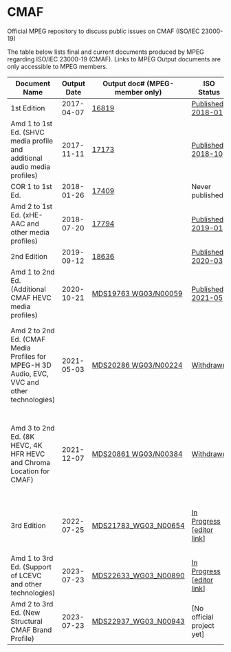 # CMAF
Official MPEG repository to discuss public issues on CMAF (ISO/IEC 23000-19)

The table below lists final and current documents produced by MPEG regarding ISO/IEC 23000-19 (CMAF). Links to MPEG Output documents are only accessible to MPEG members.

| Document Name | Output Date | Output doc# (MPEG-member only) | ISO Status | Comments |
| ----- | ----- | ----- | ----- | ----- | 
| 1st Edition | 2017-04-07 | [16819](https://dms.mpeg.expert/doc_end_user/documents/118_Hobart/wg11/w16819.zip) | [Published 2018-01](https://www.iso.org/standard/71975.html) | |
| Amd 1 to 1st Ed. (SHVC media profile and additional audio media profiles) | 2017-11-11 | [17173](https://dms.mpeg.expert/doc_end_user/documents/120_Macau/wg11/w17173-v2-w17173.zip) | [Published 2018-10](https://www.iso.org/standard/73307.html) | |
| COR 1 to 1st Ed. | 2018-01-26 | [17409](https://dms.mpeg.expert/doc_end_user/documents/121_Gwangju/wg11/w17409.zip) | Never published | Integrated in ??? |
| Amd 2 to 1st Ed. (xHE-AAC and other media profiles) | 2018-07-20 | [17794](https://dms.mpeg.expert/doc_end_user/documents/123_Ljubljana/wg11/w17794.zip) | [Published 2019-01](https://www.iso.org/standard/74442.html) | |
| 2nd Edition | 2019-09-12 | [18636](https://dms.mpeg.expert/doc_end_user/documents/127_Gothenburg/wg11/w18636-v4-w18636.zip) | [Published 2020-03](https://www.iso.org/standard/79106.html) | |
| Amd 1 to 2nd Ed. (Additional CMAF HEVC media profiles) | 2020-10-21 | [MDS19763 WG03/N00059](https://dms.mpeg.expert/doc_end_user/documents/132_OnLine/wg11/MDS19763_WG03_N00059.zip) | [Published 2021-05](https://www.iso.org/standard/80756.html) | |
| Amd 2 to 2nd Ed. (CMAF Media Profiles for MPEG-H 3D Audio, EVC, VVC and other technologies) | 2021-05-03 | [MDS20286 WG03/N00224](https://dms.mpeg.expert/doc_end_user/documents/134_OnLine/wg11/MDS20286_WG03_N00224.zip) | [Withdrawn](https://www.iso.org/standard/82530.html) | DAM Produced - FDAM will not be produced but integrated into 3rd Edition directly |
| Amd 3 to 2nd Ed. (8K HEVC, 4K HFR HEVC and Chroma Location for CMAF) | 2021-12-07 | [MDS20861 WG03/N00384](https://dms.mpeg.expert/doc_end_user/documents/136_OnLine/wg11/MDS20861_WG03_N00384.zip) | [Withdrawn](https://www.iso.org/standard/83528.html) | DAM Produced - FDAM will not be produced but integrated into 3rd Edition directly |
| 3rd Edition | 2022-07-25 | [MDS21783_WG03_N00654](https://dms.mpeg.expert/doc_end_user/documents/139_OnLine/wg11/MDS21783_WG03_N00654.zip) | [In Progress](https://www.iso.org/standard/85623.html) \[[editor link](https://sd.iso.org/projects/project/85623/overview)\] | Draft FDIS, integrating 2nd Ed + Amd1 + Amd2 + Amd3 |
| Amd 1 to 3rd Ed. (Support of LCEVC and other technologies) | 2023-07-23 | [MDS22633_WG03_N00890](https://dms.mpeg.expert/doc_end_user/documents/142_Antalya/wg11/MDS22633_WG03_N00890.zip) | [In Progress](https://www.iso.org/standard/85623.html) \[[editor link](https://sd.iso.org/projects/project/85623/overview)\] | FDAM |
| Amd 2 to 3rd Ed. (New Structural CMAF Brand Profile) | 2023-07-23 | [MDS22937_WG03_N00943](https://dms.mpeg.expert/doc_end_user/documents/143_Geneva/wg11/MDS22937_WG03_N00943.zip) | [No official project yet] | Preliminary WD |

